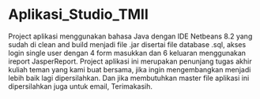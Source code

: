 # Aplikasi_Studio_TMII
Project aplikasi menggunakan bahasa Java dengan IDE Netbeans 8.2 yang sudah di clean and build menjadi file .jar disertai file database .sql, akses login single user dengan 4 form masukkan dan 6 keluaran menggunakan ireport JasperReport. Project aplikasi ini merupakan penunjang tugas akhir kuliah teman yang kami buat bersama, jika ingin mengembangkan menjadi lebih baik lagi dipersilahkan. Dan jika membutuhkan master file aplikasi ini dipersilahkan juga untuk email, Terimakasih.
